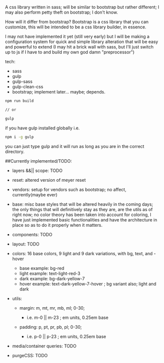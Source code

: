 A css library written in sass; will be similar to bootstrap but rather different; I may also perform petty theft on bootstrap; I don't know.

How will it differ from bootstrap? Bootstrap is a css library that you can customize, this will be intended to be a css library builder, in essence.

I may not have implemented it yet (still very early) but I will be making a configuration system for quick and simple library alteration that will be easy and powerful to extend (I may hit a brick wall with sass, but I'll just switch up to js if I have to and build my own god damn "preprocessor")

tech:
- sass
- gulp
- gulp-sass
- gulp-clean-css
- bootstrap; implement later... maybe; depends.

```bash
npm run build

// or

gulp
```

if you have gulp installed globally i.e.

```bash
npm i -g gulp
```

you can just type gulp and it will run as long as you are in the correct directory.


##Currently implemented/TODO:

- layers &&|| scope: TODO

- reset: altered version of meyer reset

- vendors: setup for vendors such as bootstrap; no affect, currently(maybe ever)

- base: misc base styles that will be altered heavily in the coming days; the only things that will definitively stay as they are, are the utils as of right now; no color theory has been taken into account for coloring, I have just implemented basic functionalities and have the architecture in place so as to do it properly when it matters.

- components: TODO

- layout: TODO

- colors: 16 base colors, 9 light and 9 dark variations, with bg, text, and -hover
    - base example: bg-red
    - light example: text-light-red-3
    - dark example: bg-dark-yellow-7
    - hover example: text-dark-yellow-7-hover ; bg variant also; light and dark

- utils:
    - margin: m, mt, mr, mb, ml; 0-30;
        - i.e. m-0 || m-23 ; em units, 0.25em base

    - padding: p, pt, pr, pb, pl; 0-30;
        - i.e. p-0 || p-23 ; em units, 0.25em base


- media/container queries: TODO

- purgeCSS: TODO